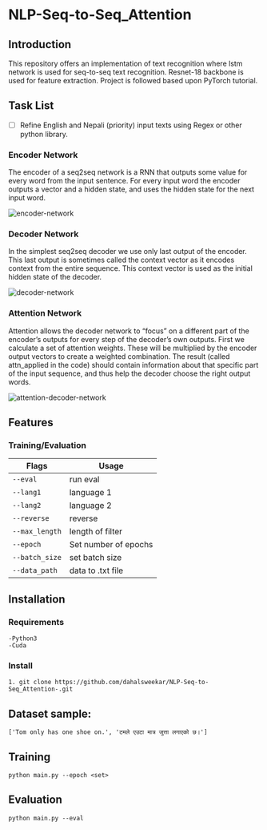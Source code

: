 # NLP-Seq-to-Seq_Attention

## Introduction
This repository offers an implementation of text recognition where lstm network is used for seq-to-seq text recognition. Resnet-18 backbone is used for feature extraction.
Project is followed based upon PyTorch tutorial.

## Task List
  - [ ] Refine English and Nepali (priority) input texts using Regex or other python library.

### Encoder Network
The encoder of a seq2seq network is a RNN that outputs some value for every word from the input sentence. For every input word the encoder outputs a vector and a hidden state, and uses the hidden state for the next input word.

![encoder-network](https://github.com/dahalsweekar/NLP-Seq-to-Seq_Attention-/assets/99968233/3b9b52f8-006c-48d2-aa73-5c1270da2fd9)
### Decoder Network
In the simplest seq2seq decoder we use only last output of the encoder. This last output is sometimes called the context vector as it encodes context from the entire sequence. This context vector is used as the initial hidden state of the decoder.

![decoder-network](https://github.com/dahalsweekar/NLP-Seq-to-Seq_Attention-/assets/99968233/bac5d1a7-c5b6-4d86-88b8-761827f8c4ed)
### Attention Network
Attention allows the decoder network to “focus” on a different part of the encoder’s outputs for every step of the decoder’s own outputs. First we calculate a set of attention weights. These will be multiplied by the encoder output vectors to create a weighted combination. The result (called attn_applied in the code) should contain information about that specific part of the input sequence, and thus help the decoder choose the right output words.

![attention-decoder-network](https://github.com/dahalsweekar/NLP-Seq-to-Seq_Attention-/assets/99968233/4a20b502-c97a-475d-b60d-b025b14de738)

## Features

  ### Training/Evaluation

| Flags  | Usage |
| ------------- | ------------- |
| ```--eval``` | run eval | 
| ```--lang1```  | language 1	|                                                                   
| ```--lang2```  | language 2 |
| ```--reverse```  | reverse  | 
| ```--max_length```  | length of filter | 
| ```--epoch```  | Set number of epochs  |
| ```--batch_size```  | set batch size  |
| ```--data_path```  | data to .txt file  |

## Installation
  ### Requirements
    -Python3
    -Cuda

  ### Install
    1. git clone https://github.com/dahalsweekar/NLP-Seq-to-Seq_Attention-.git

## Dataset sample:
```
['Tom only has one shoe on.', 'टमले एउटा मात्र जुत्ता लगाएको छ।']
```
## Training 
 ```
 python main.py --epoch <set>
 ```

## Evaluation

 ```
 python main.py --eval
 ```

